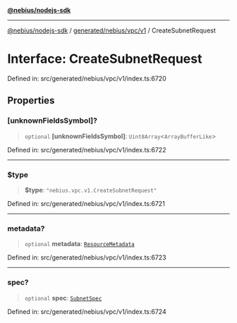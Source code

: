 [**@nebius/nodejs-sdk**](../../../../../README.md)

***

[@nebius/nodejs-sdk](../../../../../README.md) / [generated/nebius/vpc/v1](../README.md) / CreateSubnetRequest

# Interface: CreateSubnetRequest

Defined in: src/generated/nebius/vpc/v1/index.ts:6720

## Properties

### \[unknownFieldsSymbol\]?

> `optional` **\[unknownFieldsSymbol\]**: `Uint8Array`\<`ArrayBufferLike`\>

Defined in: src/generated/nebius/vpc/v1/index.ts:6722

***

### $type

> **$type**: `"nebius.vpc.v1.CreateSubnetRequest"`

Defined in: src/generated/nebius/vpc/v1/index.ts:6721

***

### metadata?

> `optional` **metadata**: [`ResourceMetadata`](../../../common/v1/interfaces/ResourceMetadata.md)

Defined in: src/generated/nebius/vpc/v1/index.ts:6723

***

### spec?

> `optional` **spec**: [`SubnetSpec`](SubnetSpec.md)

Defined in: src/generated/nebius/vpc/v1/index.ts:6724
